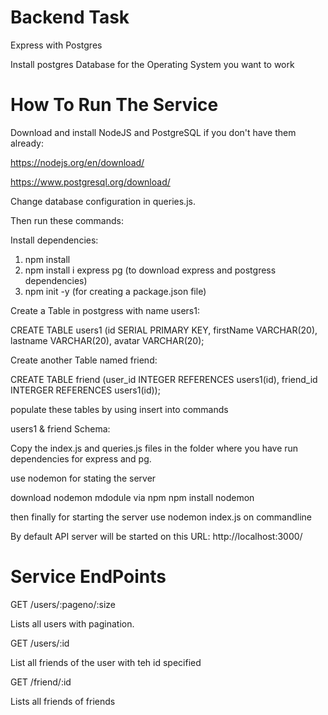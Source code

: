 # Backend Task
Express with Postgres

Install postgres Database for the Operating System you want to work

# How To Run The Service

Download and install NodeJS and PostgreSQL if you don't have them already:

  https://nodejs.org/en/download/ 
	
  https://www.postgresql.org/download/
  
Change database configuration in queries.js. 

Then run these commands:

Install dependencies: 
  1) npm install
  2) npm install i express pg (to download express and postgress dependencies)
  3) npm init -y (for creating a package.json file)
  
  
Create a Table in postgress with name users1:

CREATE TABLE users1 (id SERIAL PRIMARY KEY, firstName VARCHAR(20), lastname VARCHAR(20), avatar VARCHAR(20);

Create another Table named friend:

CREATE TABLE friend (user_id INTEGER REFERENCES users1(id), friend_id INTERGER REFERENCES users1(id));

populate these tables by using insert into commands

users1 & friend Schema:

Copy the index.js and queries.js files in the folder where you have run dependencies  for express and pg.

use nodemon for stating the server

download nodemon mdodule via npm 
	npm install nodemon

then finally for starting the server use nodemon index.js on commandline

By default API server will be started on this URL: http://localhost:3000/

# Service EndPoints

GET /users/:pageno/:size

Lists all users with pagination.

GET /users/:id

List all friends of the user with teh id specified

GET /friend/:id

Lists all friends of friends
